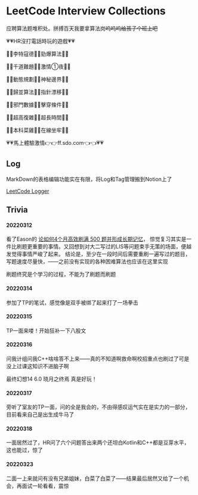 # LeetCode Interview Collections

应聘算法题堆积处。拼搏百天我要拿算法岗~~呜呜呜给孩子个班上吧~~

💗💗HR沒打電話時玩的遊戲💗💗

🧡💛李特寇德💚💙勁爆算法💜🤎

💛💚千道難題💙💜激情①夜🤎🧡

💚💙動態規劃💜🤎神秘邊界🧡💛

💙💜歸並算法🤎🧡指針漂移💛💚

💜🤎邪門數據🧡💛擊穿條件💚💙

🤎🧡超高復雜💛💚超長時間💙💜

🧡💛本科菜雞💚💙在線坐牢💜🤎

💗💗馬上體驗激情👉👉ff.sdo.com👈👈💗💗

## Log

MarkDown的表格编辑功能实在有限，将Log和Tag管理搬到Notion上了

[LeetCode Logger](https://furry-baroness-697.notion.site/52db93936d6147248b5955e12f593316?v=34f79dbe49b24aef850d9c2d38186618)

## Trivia

#### 20220312

看了Eason的 [论如何4个月高效刷满 500 题并形成长期记忆]( https://leetcode-cn.com/circle/discuss/jq9Zke/ )，
惊觉复习其实是一件比刷题更重要的事情。又回想到对大二写过的LIS等问题束手无策的场面，便越发觉得事情严峻了起来。 结论是，至少在一段时间后需要重刷一遍写过的题目，写题速度尽量快，——之前没有实现的各种困难算法也应该在这里实现

刷题终究是个学习的过程，不能为了刷题而刷题

#### 20220314 

参加了TP的笔试，感觉像是双手被绑了起来打了一场拳击

#### 20220315

TP一面来喽！开始狂补一下八股文

#### 20220316

问我计组问我C++啥啥答不上来——真的不知道啊救命啊校招重点也刷过了可是没上过课这知识不进脑子啊

最终幻想14 6.0 晓月之终焉  真是好玩！

#### 20220317

旁听了室友的TP一面，问的全是我会的，不由得感叹运气实在是实力的一部分，目前看来自己是出生成牛马了

#### 20220318

一面居然过了，HR问了六个问题答出来两个还坦白Kotlin和C++都是豆芽水平，这也能过，惊了

#### 20220323

二面一上来就问有没有兄弟姐妹，白菜了白菜了——结果最后居然又给了一个机会，再面试一轮看看，震惊
